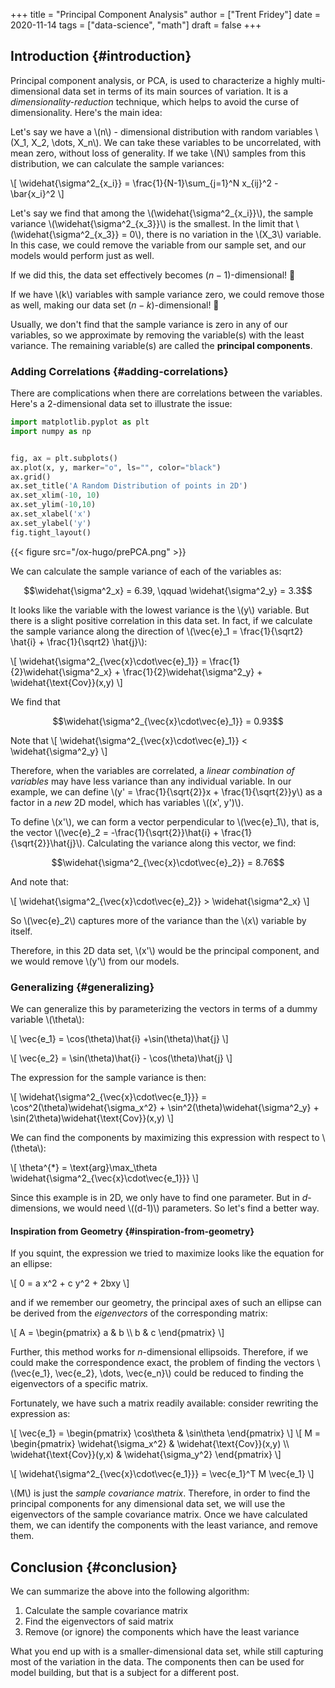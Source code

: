 +++
title = "Principal Component Analysis"
author = ["Trent Fridey"]
date = 2020-11-14
tags = ["data-science", "math"]
draft = false
+++

## Introduction {#introduction}

Principal component analysis, or PCA, is used to characterize a highly multi-dimensional data set in terms of its main sources of variation.
It is a _dimensionality-reduction_ technique, which helps to avoid the curse of dimensionality.
Here's the main idea:

Let's say we have a \\(n\\) - dimensional distribution with random variables \\(X\_1, X\_2, \dots, X\_n\\).
We can take these variables to be uncorrelated, with mean zero, without loss of generality.
If we take \\(N\\) samples from this distribution, we can calculate the sample variances:

\\[
  \widehat{\sigma^2\_{x\_i}} = \frac{1}{N-1}\sum\_{j=1}^N x\_{ij}^2 - \bar{x\_i}^2
  \\]

Let's say we find that among the \\(\widehat{\sigma^2\_{x\_i}}\\), the sample variance \\(\widehat{\sigma^2\_{x\_3}}\\) is the smallest.
In the limit that \\(\widehat{\sigma^2\_{x\_3}} = 0\\), there is no variation in the \\(X\_3\\) variable.
In this case, we could remove the variable from our sample set, and our models would perform just as well.

If we did this, the data set effectively becomes $(n-1)$-dimensional! 🎉

If we have \\(k\\) variables with sample variance zero, we could remove those as well, making our data set $(n-k)$-dimensional! 🤯

Usually, we don't find that the sample variance is zero in any of our variables, so we approximate by removing the variable(s) with the least variance. The remaining variable(s) are called the **principal components**.


### Adding Correlations {#adding-correlations}

There are complications when there are correlations between the variables. Here's a 2-dimensional data set to illustrate the issue:

```python
import matplotlib.pyplot as plt
import numpy as np


fig, ax = plt.subplots()
ax.plot(x, y, marker="o", ls="", color="black")
ax.grid()
ax.set_title('A Random Distribution of points in 2D')
ax.set_xlim(-10, 10)
ax.set_ylim(-10,10)
ax.set_xlabel('x')
ax.set_ylabel('y')
fig.tight_layout()

```

{{< figure src="/ox-hugo/prePCA.png" >}}

We can calculate the sample variance of each of the variables as:

$$\widehat{\sigma^2_x} = 6.39, \qquad \widehat{\sigma^2_y} = 3.3$$

It looks like the variable with the lowest variance is the \\(y\\) variable.
But there is a slight positive correlation in this data set.
In fact, if we calculate the sample variance along the direction of \\(\vec{e}\_1 = \frac{1}{\sqrt2} \hat{i} + \frac{1}{\sqrt2} \hat{j}\\):

\\[
  \widehat{\sigma^2\_{\vec{x}\cdot\vec{e}\_1}} =
  \frac{1}{2}\widehat{\sigma^2\_x} +
  \frac{1}{2}\widehat{\sigma^2\_y} +
  \widehat{\text{Cov}}(x,y)
  \\]

We find that

$$\widehat{\sigma^2_{\vec{x}\cdot\vec{e}_1}} = 0.93$$

Note that
\\[
  \widehat{\sigma^2\_{\vec{x}\cdot\vec{e}\_1}} < \widehat{\sigma^2\_y}
  \\]

Therefore, when the variables are correlated, a _linear combination of variables_ may have less variance than any individual variable. In our example, we can define \\(y' = \frac{1}{\sqrt{2}}x + \frac{1}{\sqrt{2}}y\\) as a factor in a _new_ 2D model, which has variables \\((x', y')\\).

To define \\(x'\\), we can form a vector perpendicular to \\(\vec{e}\_1\\), that is, the vector \\(\vec{e}\_2 = -\frac{1}{\sqrt{2}}\hat{i} + \frac{1}{\sqrt{2}}\hat{j}\\). Calculating the variance along this vector, we find:

$$\widehat{\sigma^2_{\vec{x}\cdot\vec{e}_2}} = 8.76$$

And note that:

\\[
  \widehat{\sigma^2\_{\vec{x}\cdot\vec{e}\_2}} > \widehat{\sigma^2\_x}
  \\]

So \\(\vec{e}\_2\\) captures more of the variance than the \\(x\\) variable by itself.

Therefore, in this 2D data set, \\(x'\\) would be the principal component, and we would remove \\(y'\\) from our models.


### Generalizing {#generalizing}

We can generalize this by parameterizing the vectors in terms of a dummy variable \\(\theta\\):

\\[
  \vec{e\_1} = \cos(\theta)\hat{i} +\sin(\theta)\hat{j}
  \\]

\\[
  \vec{e\_2} = \sin(\theta)\hat{i} - \cos(\theta)\hat{j}
  \\]

The expression for the sample variance is then:

\\[
  \widehat{\sigma^2\_{\vec{x}\cdot\vec{e\_1}}} = \cos^2(\theta)\widehat{\sigma\_x^2} + \sin^2(\theta)\widehat{\sigma^2\_y} + \sin(2\theta)\widehat{\text{Cov}}(x,y)
  \\]

We can find the components by maximizing this expression with respect to \\(\theta\\):

\\[
  \theta^{\*} = \text{arg}\max\_\theta \widehat{\sigma^2\_{\vec{x}\cdot\vec{e\_1}}}
  \\]

Since this example is in 2D, we only have to find one parameter. But in $d$-dimensions, we would need \\((d-1)\\) parameters. So let's find a better way.


#### Inspiration from Geometry {#inspiration-from-geometry}

If you squint, the expression we tried to maximize looks like the equation for an ellipse:

\\[
    0 = a x^2 + c y^2 + 2bxy
    \\]

and if we remember our geometry, the principal axes of such an ellipse can be derived from the _eigenvectors_ of the corresponding matrix:

\\[
    A = \begin{pmatrix} a & b \\\ b & c \end{pmatrix}
    \\]

Further, this method works for $n$-dimensional ellipsoids. Therefore, if we could make the correspondence exact, the problem of finding the vectors \\(\vec{e\_1}, \vec{e\_2}, \dots, \vec{e\_n}\\) could be reduced to finding the eigenvectors of a specific matrix.

Fortunately, we have such a matrix readily available: consider rewriting the expression as:

\\[
    \vec{e\_1} = \begin{pmatrix} \cos\theta & \sin\theta \end{pmatrix}
    \\]
\\[ M = \begin{pmatrix} \widehat{\sigma\_x^2} & \widehat{\text{Cov}}(x,y) \\\ \widehat{\text{Cov}}(y,x) & \widehat{\sigma\_y^2} \end{pmatrix}
    \\]

\\[
     \widehat{\sigma^2\_{\vec{x}\cdot\vec{e\_1}}} = \vec{e\_1}^T M \vec{e\_1}
    \\]

\\(M\\) is just the _sample covariance matrix_. Therefore, in order to find the principal components for any dimensional data set, we will use the eigenvectors of the sample covariance matrix. Once we have calculated them, we can identify the components with the least variance, and remove them.


## Conclusion {#conclusion}

We can summarize the above into the following algorithm:

1.  Calculate the sample covariance matrix
2.  Find the eigenvectors of said matrix
3.  Remove (or ignore) the components which have the least variance

What you end up with is a smaller-dimensional data set, while still capturing most of the variation in the data. The components then can be used for model building, but that is a subject for a different post.
